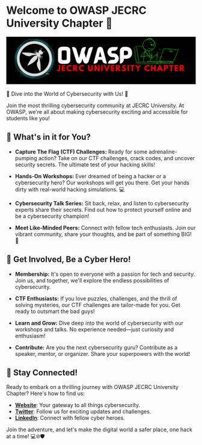# Welcome to OWASP JECRC University Chapter 🚀

![OWASP Logo](/assets/images/OWASP_JECRC.png)

🔐 Dive into the World of Cybersecurity with Us! 🔐

Join the most thrilling cybersecurity community at JECRC University. At OWASP, we're all about making cybersecurity exciting and accessible for students like you!

## 🎯 What's in it for You?

- **Capture The Flag (CTF) Challenges:** Ready for some adrenaline-pumping action? Take on our CTF challenges, crack codes, and uncover security secrets. The ultimate test of your hacking skills!

- **Hands-On Workshops:** Ever dreamed of being a hacker or a cybersecurity hero? Our workshops will get you there. Get your hands dirty with real-world hacking simulations. 💻

- **Cybersecurity Talk Series:** Sit back, relax, and listen to cybersecurity experts share their secrets. Find out how to protect yourself online and be a cybersecurity champion!

- **Meet Like-Minded Peers:** Connect with fellow tech enthusiasts. Join our vibrant community, share your thoughts, and be part of something BIG! 💬

## 🚀 Get Involved, Be a Cyber Hero!

- **Membership:** It's open to everyone with a passion for tech and security. Join us, and together, we'll explore the endless possibilities of cybersecurity.

- **CTF Enthusiasts:** If you love puzzles, challenges, and the thrill of solving mysteries, our CTF challenges are tailor-made for you. Get ready to outsmart the bad guys!

- **Learn and Grow:** Dive deep into the world of cybersecurity with our workshops and talks. No experience needed—just curiosity and enthusiasm!

- **Contribute:** Are you the next cybersecurity guru? Contribute as a speaker, mentor, or organizer. Share your superpowers with the world!

## 📢 Stay Connected!

Ready to embark on a thrilling journey with OWASP JECRC University Chapter? Here's how to find us:

- [**Website**](link-to-website): Your gateway to all things cybersecurity.
- [**Twitter**](link-to-twitter): Follow us for exciting updates and challenges.
- [**LinkedIn**](link-to-linkedin): Connect with fellow cyber heroes.

Join the adventure, and let's make the digital world a safer place, one hack at a time! 💻🌐🛡️
